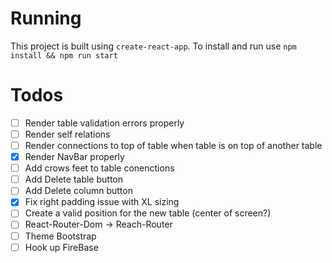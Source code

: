 Running
=======
This project is built using `create-react-app`.  To install and run use `npm install && npm run start`


Todos
=====
- [ ] Render table validation errors properly
- [ ] Render self relations
- [ ] Render connections to top of table when table is on top of another table
- [x] Render NavBar properly
- [ ] Add crows feet to table conenctions
- [ ] Add Delete table button
- [ ] Add Delete column button
- [x] Fix right padding issue with XL sizing
- [ ] Create a valid position for the new table (center of screen?)
- [ ] React-Router-Dom -> Reach-Router
- [ ] Theme Bootstrap
- [ ] Hook up FireBase